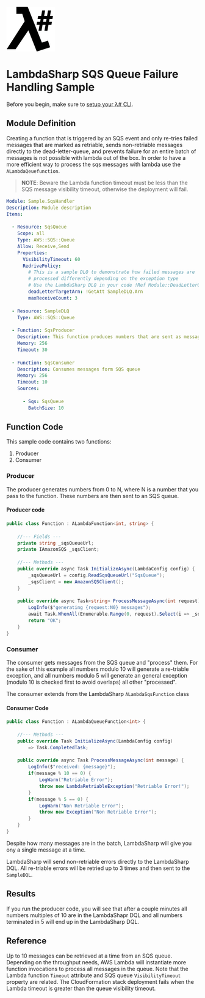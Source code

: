 ![λ#](../../src/DocFx/images/LambdaSharpLogo.png)

# LambdaSharp SQS Queue Failure Handling Sample

Before you begin, make sure to [setup your λ# CLI](https://lambdasharp.net/articles/Setup.html).

## Module Definition

Creating a function that is triggered by an SQS event and only re-tries failed messages that are marked as retriable, sends non-retriable messages
directly to the dead-letter-queue, and prevents failure for an entire batch of messages is not possible with lambda out of the box.
In order to have a more efficient way to process the sqs messages with lambda use the `ALambdaQeuefunction`.

> **NOTE**: Beware the Lambda function timeout must be less than the SQS message visibility timeout, otherwise the deployment will fail.

```yaml
Module: Sample.SqsHandler
Description: Module description
Items:

  - Resource: SqsQueue
    Scope: all
    Type: AWS::SQS::Queue
    Allow: Receive,Send
    Properties:
      VisibilityTimeout: 60
      RedrivePolicy:
        # This is a sample DLQ to demonstrate how failed messages are
        # processed differently depending on the exception type
        # Use the LambdaSharp DLQ in your code !Ref Module::DeadLetterQueue
        deadLetterTargetArn: !GetAtt SampleDLQ.Arn
        maxReceiveCount: 3

  - Resource: SampleDLQ
    Type: AWS::SQS::Queue

  - Function: SqsProducer
    Description: This function produces numbers that are sent as messages to the SQS queue
    Memory: 256
    Timeout: 30

  - Function: SqsConsumer
    Description: Consumes messages form SQS queue
    Memory: 256
    Timeout: 10
    Sources:

      - Sqs: SqsQueue
        BatchSize: 10
```

## Function Code
This sample code contains two functions:

1. Producer
1. Consumer

### Producer
The producer generates numbers from 0 to N, where N is a number that you pass to the function. These numbers are then sent to an SQS queue.

#### Producer code

```csharp
public class Function : ALambdaFunction<int, string> {

    //--- Fields ---
    private string _sqsQueueUrl;
    private IAmazonSQS _sqsClient;

    //--- Methods ---
    public override async Task InitializeAsync(LambdaConfig config) {
        _sqsQueueUrl = config.ReadSqsQueueUrl("SqsQueue");
        _sqsClient = new AmazonSQSClient();
    }

    public override async Task<string> ProcessMessageAsync(int request) {
        LogInfo($"generating {request:N0} messages");
        await Task.WhenAll(Enumerable.Range(0, request).Select(i => _sqsClient.SendMessageAsync(_sqsQueueUrl, i.ToString())));
        return "OK";
    }
}
```

### Consumer
The consumer gets messages from the SQS queue and "process" them. For the sake of this example all numbers modulo 10 will generate a re-triable exception,
and all numbers modulo 5 will generate an general exception (modulo 10 is checked first to avoid overlaps) all other "processed".

The consumer extends from the LambdaSharp `ALambdaSqsFunction` class

#### Consumer Code

```csharp
public class Function : ALambdaQueueFunction<int> {

    //--- Methods ---
    public override Task InitializeAsync(LambdaConfig config)
        => Task.CompletedTask;

    public override async Task ProcessMessageAsync(int message) {
        LogInfo($"received: {message}");
        if(message % 10 == 0) {
            LogWarn("Retriable Error");
            throw new LambdaRetriableException("Retriable Error!");
        }
        if(message % 5 == 0) {
            LogWarn("Non Retriable Error");
            throw new Exception("Non Retriable Error");
        }
    }
}
```

Despite how many messages are in the batch, LambdaSharp will give you ony a single message at a time.

LambdaSharp will send non-retriable errors directly to the LambdaSharp DQL. All re-triable errors will be retried up to 3 times and then sent to the `SampleDQL`.

## Results

If you run the producer code, you will see that after a couple minutes all numbers multiples of 10 are in the LambdaShapr DQL and all numbers terminated in 5 will end up in the LambdaSharp DQL.

## Reference

Up to 10 messages can be retrieved at a time from an SQS queue. Depending on the throughput needs, AWS Lambda will instantiate more function invocations to process all messages in the queue. Note that the Lambda function `Timeout` attribute and SQS queue `VisibilityTimeout` property are related. The CloudFormation stack deployment fails when the Lambda timeout is greater than the queue visibility timeout.